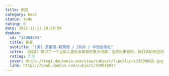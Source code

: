 ```yaml
---
title: 剧变
category: book
status: todo
rating: 0
date: 2021-11-11 20:29:59
douban:
  id: "34984693"
  title: 剧变
  subtitle: "[美] 贾雷德·戴蒙德 / 2020 / 中信出版社"
  intro: 《剧变》探讨了一个当前人类社会面临的重大问题：当危机来临时，我们该如何应对？从个人视角而言，危机可以改变一个人的成长轨迹，如处理不当，终其一生会生活在负面情绪中。对于整个人类社会而言，危机可使一种文明没落、一个国家解体、一个时代终结。因此，如何分辨危机、应对危机，避免危机，化危机为机遇，实现个人和整个人类社会的剧变，是人类当下面临的主课题。普利策奖得主、《枪炮、病菌与钢铁》作者戴蒙德再一次发挥其历史叙事的顶级水准，带我们巡礼了各国在历史中的危机应对，并从社会学、心理学、经济学、生物进化等跨学科视角展现了人类自古以来何以应对危机的历史沿革，并谏言国家、企业及整个人类社会如何从个人应对危机的进化逻辑和生理变化中得到启示，以更加多维度的、宽视角地看待危机应对这一关乎人类未来的命题。
  rating: 7.9
  cover: https://img1.doubanio.com/view/subject/l/public/s33600688.jpg
  link: https://book.douban.com/subject/34984693/
---
```


